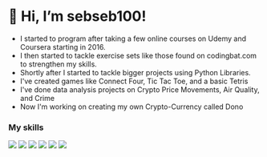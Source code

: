 # 👋 Hi, I’m sebseb100!
- I started to program after taking a few online courses on Udemy and Coursera starting in 2016.
- I then started to tackle exercise sets like those found on codingbat.com to strengthen my skills. 
- Shortly after I started to tackle bigger projects using Python Libraries.
- I've created games like Connect Four, Tic Tac Toe, and a basic Tetris
- I've done data analysis projects on Crypto Price Movements, Air Quality, and Crime 
- Now I'm working on creating my own Crypto-Currency called Dono 

### My skills

<a href="https://soliditylang.org/"><img src="https://skillicons.dev/icons?i=solidity" /></a> <a href="https://www.python.org/"><img src="https://skillicons.dev/icons?i=python" /></a> <a href="https://isocpp.org/"><img src="https://skillicons.dev/icons?i=cpp" /></a> <a href="https://www.javascript.com/"><img src="https://skillicons.dev/icons?i=javascript" /></a> <a href="https://daringfireball.net/projects/markdown/"><img src="https://skillicons.dev/icons?i=markdown" /></a> <a href="https://code.visualstudio.com/"><img src="https://skillicons.dev/icons?i=vscode" /></a> 
